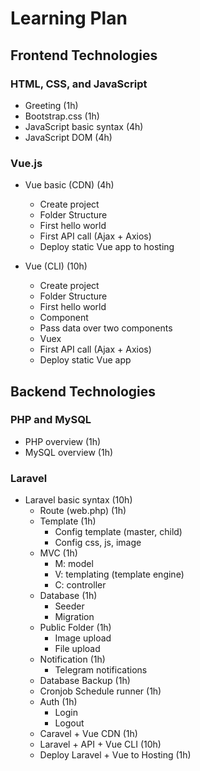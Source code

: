 # Learning Plan

## Frontend Technologies

### HTML, CSS, and JavaScript
- Greeting (1h)
- Bootstrap.css (1h)
- JavaScript basic syntax (4h)
- JavaScript DOM (4h)

### Vue.js
- Vue basic (CDN) (4h)
  - Create project
  - Folder Structure
  - First hello world
  - First API call (Ajax + Axios)
  - Deploy static Vue app to hosting

- Vue (CLI) (10h)
  - Create project
  - Folder Structure
  - First hello world
  - Component
  - Pass data over two components
  - Vuex
  - First API call (Ajax + Axios)
  - Deploy static Vue app

## Backend Technologies

### PHP and MySQL
- PHP overview (1h)
- MySQL overview (1h)

### Laravel
- Laravel basic syntax (10h)
  - Route (web.php) (1h)
  - Template (1h)
    - Config template (master, child)
    - Config css, js, image
  - MVC (1h)
    - M: model
    - V: templating (template engine)
    - C: controller
  - Database (1h)
    - Seeder
    - Migration
  - Public Folder (1h)
    - Image upload
    - File upload
  - Notification (1h)
    - Telegram notifications
  - Database Backup (1h)
  - Cronjob Schedule runner (1h)
  - Auth (1h)
    - Login
    - Logout
  - Caravel + Vue CDN (1h)
  - Laravel + API + Vue CLI (10h)
  - Deploy Laravel + Vue to Hosting (1h)
